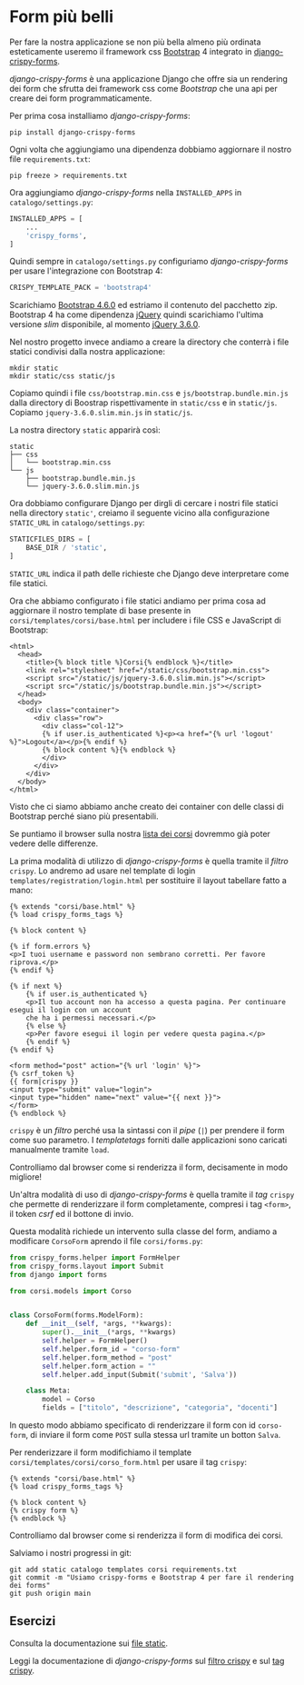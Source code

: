 # Form più belli

Per fare la nostra applicazione se non più bella almeno più ordinata esteticamente useremo il framework
css [Bootstrap](https://getbootstrap.com/) 4 integrato in [django-crispy-forms](https://django-crispy-forms.readthedocs.io/en/latest/index.html).

*django-crispy-forms* è una applicazione Django che offre sia un rendering dei form che sfrutta dei
framework css come *Bootstrap* che una api per creare dei form programmaticamente.

Per prima cosa installiamo *django-crispy-forms*:

```shell
pip install django-crispy-forms
```

Ogni volta che aggiungiamo una dipendenza dobbiamo aggiornare il nostro file `requirements.txt`:

```shell
pip freeze > requirements.txt
```

Ora aggiungiamo *django-crispy-forms* nella `INSTALLED_APPS` in `catalogo/settings.py`:

```python
INSTALLED_APPS = [
    ...
    'crispy_forms',
]
```

Quindi sempre in `catalogo/settings.py` configuriamo *django-crispy-forms* per usare l'integrazione con
Bootstrap 4:

```python
CRISPY_TEMPLATE_PACK = 'bootstrap4'
```

Scarichiamo [Bootstrap 4.6.0](https://github.com/twbs/bootstrap/releases/download/v4.6.0/bootstrap-4.6.0-dist.zip) ed estriamo il contenuto del pacchetto zip.
Bootstrap 4 ha come dipendenza [jQuery](https://jquery.com/) quindi scarichiamo l'ultima versione
*slim* disponibile, al momento [jQuery 3.6.0](https://code.jquery.com/jquery-3.6.0.slim.min.js).

Nel nostro progetto invece andiamo a creare la directory che conterrà i file statici condivisi dalla
nostra applicazione:

```shell
mkdir static
mkdir static/css static/js
```

Copiamo quindi i file `css/bootstrap.min.css` e `js/bootstrap.bundle.min.js` dalla directory di Boostrap
rispettivamente in `static/css` e in `static/js`. Copiamo `jquery-3.6.0.slim.min.js` in `static/js`.

La nostra directory `static` apparirà così:

```shell
static
├── css
│   └── bootstrap.min.css
└── js
    ├── bootstrap.bundle.min.js
    └── jquery-3.6.0.slim.min.js
```

Ora dobbiamo configurare Django per dirgli di cercare i nostri file statici nella directory `static'`,
creiamo il seguente vicino alla configurazione `STATIC_URL` in `catalogo/settings.py`:

```python
STATICFILES_DIRS = [
    BASE_DIR / 'static',
]
```

`STATIC_URL` indica il path delle richieste che Django deve interpretare come file statici.

Ora che abbiamo configurato i file statici andiamo per prima cosa ad aggiornare il nostro template
di base presente in `corsi/templates/corsi/base.html` per includere i file CSS e JavaScript di
Bootstrap:

```django
<html>
  <head>
    <title>{% block title %}Corsi{% endblock %}</title>
    <link rel="stylesheet" href="/static/css/bootstrap.min.css">
    <script src="/static/js/jquery-3.6.0.slim.min.js"></script>
    <script src="/static/js/bootstrap.bundle.min.js"></script>
  </head>
  <body>
    <div class="container">
      <div class="row">
        <div class="col-12">
        {% if user.is_authenticated %}<p><a href="{% url 'logout' %}">Logout</a></p>{% endif %}
        {% block content %}{% endblock %}
        </div>
      </div>
    </div>
  </body>
</html>
```

Visto che ci siamo abbiamo anche creato dei container con delle classi di Bootstrap perché siano
più presentabili.

Se puntiamo il browser sulla nostra [lista dei corsi](http://127.0.0.1:8000/corsi/corsi/) dovremmo già
poter vedere delle differenze.

La prima modalità di utilizzo di *django-crispy-forms* è quella tramite il *filtro* `crispy`.
Lo andremo ad usare nel template di login `templates/registration/login.html` per sostituire il
layout tabellare fatto a mano:

```django
{% extends "corsi/base.html" %}
{% load crispy_forms_tags %}

{% block content %}

{% if form.errors %}
<p>I tuoi username e password non sembrano corretti. Per favore riprova.</p>
{% endif %}

{% if next %}
    {% if user.is_authenticated %}
    <p>Il tuo account non ha accesso a questa pagina. Per continuare esegui il login con un account
    che ha i permessi necessari.</p>
    {% else %}
    <p>Per favore esegui il login per vedere questa pagina.</p>
    {% endif %}
{% endif %}

<form method="post" action="{% url 'login' %}">
{% csrf_token %}
{{ form|crispy }}
<input type="submit" value="login">
<input type="hidden" name="next" value="{{ next }}">
</form>
{% endblock %}
```

`crispy` è un *filtro* perché usa la sintassi con il *pipe* (`|`) per prendere il form come suo
parametro. I *templatetags* forniti dalle applicazioni sono caricati manualmente tramite `load`.

Controlliamo dal browser come si renderizza il form, decisamente in modo migliore!

Un'altra modalità di uso di *django-crispy-forms* è quella tramite il *tag* `crispy` che permette di
renderizzare il form completamente, compresi i tag `<form>`, il token *csrf* ed il bottone di invio.

Questa modalità richiede un intervento sulla classe del form, andiamo a modificare `CorsoForm` aprendo
il file `corsi/forms.py`:

```python
from crispy_forms.helper import FormHelper
from crispy_forms.layout import Submit
from django import forms

from corsi.models import Corso


class CorsoForm(forms.ModelForm):
    def __init__(self, *args, **kwargs):
        super().__init__(*args, **kwargs)
        self.helper = FormHelper()
        self.helper.form_id = "corso-form"
        self.helper.form_method = "post"
        self.helper.form_action = ""
        self.helper.add_input(Submit('submit', 'Salva'))

    class Meta:
        model = Corso
        fields = ["titolo", "descrizione", "categoria", "docenti"]
```

In questo modo abbiamo specificato di renderizzare il form con id `corso-form`, di inviare il form
come `POST` sulla stessa url tramite un botton `Salva`.

Per renderizzare il form modifichiamo il template `corsi/templates/corsi/corso_form.html` per usare
il tag `crispy`:

```django
{% extends "corsi/base.html" %}
{% load crispy_forms_tags %}

{% block content %}
{% crispy form %}
{% endblock %}
```

Controlliamo dal browser come si renderizza il form di modifica dei corsi.

Salviamo i nostri progressi in git:

```shell
git add static catalogo templates corsi requirements.txt
git commit -m "Usiamo crispy-forms e Bootstrap 4 per fare il rendering dei forms"
git push origin main
```

## Esercizi

Consulta la documentazione sui [file static](https://docs.djangoproject.com/en/3.2/howto/static-files/).

Leggi la documentazione di *django-crispy-forms* sul [filtro crispy](https://django-crispy-forms.readthedocs.io/en/latest/filters.html) e sul [tag crispy](https://django-crispy-forms.readthedocs.io/en/latest/crispy_tag_forms.html#crispy-tag-with-form).
